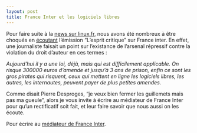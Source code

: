 ```yaml
---
layout: post
title: France Inter et les logiciels libres
---
```


Pour faire suite à la <a href="http://linuxfr.org/~alci/26815.html" hreflang="fr">news sur linux.fr</a>, nous avons été nombreux à être choqués en <a href="http://www.tv-radio.com/ondemand/france_inter/ESPRIT/ESPRIT20080620.ram" hreflang="fr">écoutant</a> l’émission “L’esprit critique” sur France inter. En effet, une journaliste faisait un point sur l’existance de l’arsenal répressif contre la violation du droit d’auteur en ces termes :  


*Aujourd’hui il y a une loi, déjà, mais qui est difficilement applicable. On risque 300000 euros d’amende et jusqu’à 3 ans de prison, enfin ce sont les gros pirates qui risquent, ceux qui mettent en ligne les logiciels libres, les autres, les internautes, peuvent payer de plus petites amendes.*

Comme disait Pierre Desproges, “je veux bien fermer les guillemets mais pas ma gueule”, alors je vous invite à écrire au médiateur de France Inter pour qu’un rectificatif soit fait, et leur faire savoir que nous aussi on les écoute.  


Pour écrire au <a href="http://www.radiofrance.fr/franceinter/radio/ecr/" hreflang="fr">médiateur de France Inter</a>.